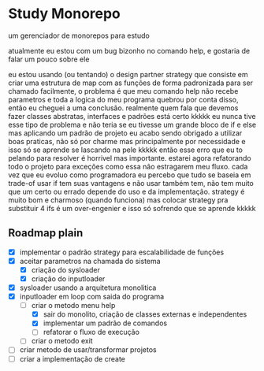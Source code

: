 # Study Monorepo
 um gerenciador de monorepos para estudo


atualmente eu estou com um bug bizonho no comando help, e gostaria de falar um pouco sobre ele

eu estou usando (ou tentando) o design partner strategy que consiste em criar uma estrutura de map
com as funções de forma padronizada para ser chamado facilmente, o problema é que meu comando help
não recebe parametros e toda a logica do meu programa quebrou por conta disso, então eu cheguei a uma conclusão.
realmente quem fala que devemos fazer classes abstratas, interfaces e padrões está certo kkkkk eu nunca tive esse tipo de problema e não teria se eu tivesse um grande bloco de if e else mas aplicando um padrão de projeto eu acabo sendo obrigado a utilizar boas praticas, não só por charme mas principalmente por necessidade e isso só se aprende se lascando na pele kkkkk então esse erro que eu to pelando para resolver é horrivel mas importante. estarei agora refatorando todo o projeto para exceções como essa não estragarem meu fluxo. cada vez que eu evoluo como programadora eu percebo que tudo se baseia em trade-of usar if tem suas vantagens e não usar também tem, não tem muito que um certo ou errado depende do uso e da implementação. strategy é muito bom e charmoso (quando funciona) mas colocar strategy pra substituir 4 ifs é um over-engenier e isso só sofrendo que se aprende kkkkk


 Roadmap plain
 ---------------------------------------------------------

 - [x] implementar o padrão strategy para escalabilidade de funções
 - [x] aceitar parametros na chamada do sistema
    - [x] criação do sysloader
    - [x] criação do inputloader
 - [x] sysloader usando a arquitetura monolitica
 - [x] inputloader em loop com saida do programa
    - [ ] criar o metodo menu help
        - [x] sair do monolito, criação de classes externas e independentes
        - [x] implementar um padrão de comandos
        - [ ] refatorar o fluxo de execução
    - [ ] criar o metodo exit
 - [ ] criar metodo de usar/transformar projetos
 - [ ] criar a implementação de create
